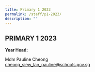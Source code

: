 ```yaml
---
title: Primary 1 2023
permalink: /staff/p1-2023/
description: ""
---
```

## PRIMARY 1 2023

**Year Head:**

Mdm Pauline Cheong  <br>
[cheong\_siew\_lan\_pauline@schools.gov.sg](mailto:cheong_siew_lan_pauline@schools.gov.sg)

